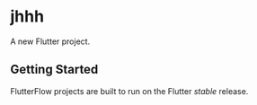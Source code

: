 # jhhh

A new Flutter project.

## Getting Started

FlutterFlow projects are built to run on the Flutter _stable_ release.
